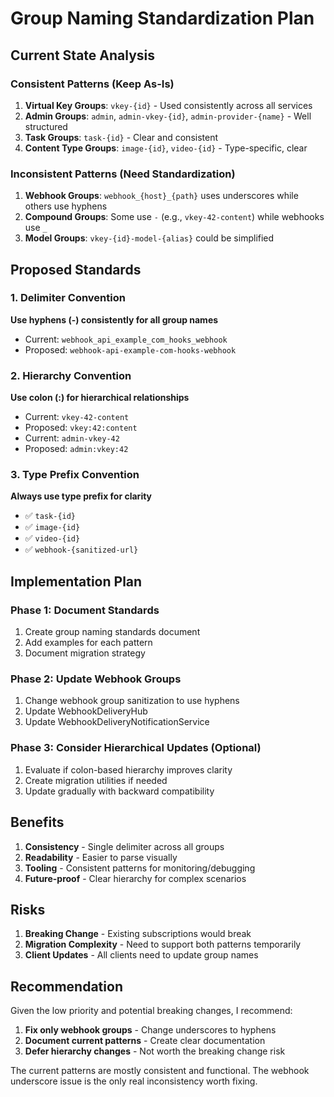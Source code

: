 # Group Naming Standardization Plan

## Current State Analysis

### Consistent Patterns (Keep As-Is)
1. **Virtual Key Groups**: `vkey-{id}` - Used consistently across all services
2. **Admin Groups**: `admin`, `admin-vkey-{id}`, `admin-provider-{name}` - Well structured
3. **Task Groups**: `task-{id}` - Clear and consistent
4. **Content Type Groups**: `image-{id}`, `video-{id}` - Type-specific, clear

### Inconsistent Patterns (Need Standardization)
1. **Webhook Groups**: `webhook_{host}_{path}` uses underscores while others use hyphens
2. **Compound Groups**: Some use `-` (e.g., `vkey-42-content`) while webhooks use `_`
3. **Model Groups**: `vkey-{id}-model-{alias}` could be simplified

## Proposed Standards

### 1. Delimiter Convention
**Use hyphens (-) consistently for all group names**
- Current: `webhook_api_example_com_hooks_webhook`
- Proposed: `webhook-api-example-com-hooks-webhook`

### 2. Hierarchy Convention
**Use colon (:) for hierarchical relationships**
- Current: `vkey-42-content`
- Proposed: `vkey:42:content`
- Current: `admin-vkey-42`
- Proposed: `admin:vkey:42`

### 3. Type Prefix Convention
**Always use type prefix for clarity**
- ✅ `task-{id}`
- ✅ `image-{id}`
- ✅ `video-{id}`
- ✅ `webhook-{sanitized-url}`

## Implementation Plan

### Phase 1: Document Standards
1. Create group naming standards document
2. Add examples for each pattern
3. Document migration strategy

### Phase 2: Update Webhook Groups
1. Change webhook group sanitization to use hyphens
2. Update WebhookDeliveryHub
3. Update WebhookDeliveryNotificationService

### Phase 3: Consider Hierarchical Updates (Optional)
1. Evaluate if colon-based hierarchy improves clarity
2. Create migration utilities if needed
3. Update gradually with backward compatibility

## Benefits
1. **Consistency** - Single delimiter across all groups
2. **Readability** - Easier to parse visually
3. **Tooling** - Consistent patterns for monitoring/debugging
4. **Future-proof** - Clear hierarchy for complex scenarios

## Risks
1. **Breaking Change** - Existing subscriptions would break
2. **Migration Complexity** - Need to support both patterns temporarily
3. **Client Updates** - All clients need to update group names

## Recommendation
Given the low priority and potential breaking changes, I recommend:
1. **Fix only webhook groups** - Change underscores to hyphens
2. **Document current patterns** - Create clear documentation
3. **Defer hierarchy changes** - Not worth the breaking change risk

The current patterns are mostly consistent and functional. The webhook underscore issue is the only real inconsistency worth fixing.